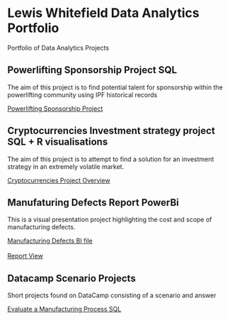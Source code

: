 # Lewis Whitefield Data Analytics Portfolio
Portfolio of Data Analytics Projects

## Powerlifting Sponsorship Project SQL
The aim of this project is to find potential talent for sponsorship within the powerlifting community using IPF historical records<br>

[Powerlifting Sponsorship Project](https://github.com/LWhiteF/LewisPortfolio/blob/062611bc34b617949a1890b1cc089baa78b9274e/Powerlifting%20Sponsorships/Overview.md)

## Cryptocurrencies Investment strategy project SQL + R visualisations
The aim of this project is to attempt to find a solution for an investment strategy in an extremely volatile market.<br>

[Cryptocurrencies Project Overview](https://github.com/LWhiteF/LewisPortfolio/blob/5fb77d12c21bc2dfd900f602e318d6e49188aa9c/Crypto%20project/README.md)

## Manufaturing Defects Report PowerBi
This is a visual presentation project highlighting the cost and scope of manufacturing defects.<br>

[Manufacturing Defects BI file](https://github.com/LWhiteF/LewisPortfolio/blob/9883c8ee522b50cecec560b95856f7de4d19c87b/Manufacturing%20Project/defects.pbix)<br>
<br>
[Report View](https://github.com/LWhiteF/LewisPortfolio/blob/9fb36c2556160ac7ca34e41bf90da510aa6b95b7/Manufacturing%20Project/README.md)

## Datacamp Scenario Projects
Short projects found on DataCamp consisting of a scenario and answer<br>

[Evaluate a Manufacturing Process SQL](https://github.com/LWhiteF/LewisPortfolio/blob/0319b6a45238d109e67c89e5d4431e5f0b6c3402/EvaluateManufacturingSQL/README.md)

